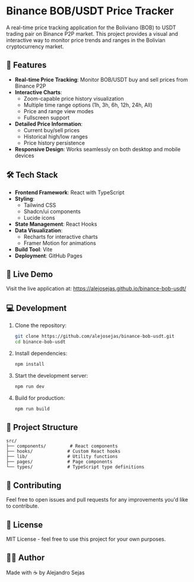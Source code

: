 # Binance BOB/USDT Price Tracker

A real-time price tracking application for the Boliviano (BOB) to USDT trading pair on Binance P2P market. This project provides a visual and interactive way to monitor price trends and ranges in the Bolivian cryptocurrency market.

## 🌟 Features

- **Real-time Price Tracking**: Monitor BOB/USDT buy and sell prices from Binance P2P
- **Interactive Charts**:
  - Zoom-capable price history visualization
  - Multiple time range options (1h, 3h, 6h, 12h, 24h, All)
  - Price and range view modes
  - Fullscreen support
- **Detailed Price Information**:
  - Current buy/sell prices
  - Historical high/low ranges
  - Price history persistence
- **Responsive Design**: Works seamlessly on both desktop and mobile devices

## 🛠️ Tech Stack

- **Frontend Framework**: React with TypeScript
- **Styling**:
  - Tailwind CSS
  - Shadcn/ui components
  - Lucide icons
- **State Management**: React Hooks
- **Data Visualization**:
  - Recharts for interactive charts
  - Framer Motion for animations
- **Build Tool**: Vite
- **Deployment**: GitHub Pages

## 🚀 Live Demo

Visit the live application at: https://alejosejas.github.io/binance-bob-usdt/

## 💻 Development

1. Clone the repository:

   ```bash
   git clone https://github.com/alejosejas/binance-bob-usdt.git
   cd binance-bob-usdt
   ```

2. Install dependencies:

   ```bash
   npm install
   ```

3. Start the development server:

   ```bash
   npm run dev
   ```

4. Build for production:
   ```bash
   npm run build
   ```

## 📝 Project Structure

```
src/
├── components/         # React components
├── hooks/             # Custom React hooks
├── lib/               # Utility functions
├── pages/             # Page components
└── types/             # TypeScript type definitions
```

## 🤝 Contributing

Feel free to open issues and pull requests for any improvements you'd like to contribute.

## 📄 License

MIT License - feel free to use this project for your own purposes.

## 👨‍💻 Author

Made with ☕️ by Alejandro Sejas
